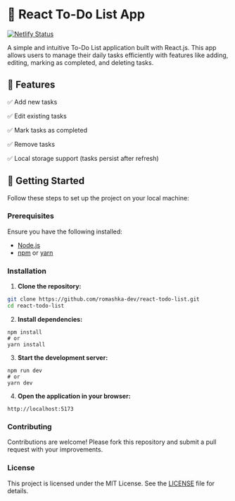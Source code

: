# 📝 React To-Do List App

[![Netlify Status](https://api.netlify.com/api/v1/badges/3871206d-60ab-4b65-aa21-a3f57625c1be/deploy-status)](https://app.netlify.com/sites/todotodo-list-react/deploys)

A simple and intuitive To-Do List application built with React.js. This app allows users to manage their daily tasks efficiently with features like adding, editing, marking as completed, and deleting tasks.

## 🚀 Features

✅ Add new tasks

✅ Edit existing tasks

✅ Mark tasks as completed

✅ Remove tasks

✅ Local storage support (tasks persist after refresh)

## 📌 Getting Started

Follow these steps to set up the project on your local machine:

### Prerequisites

Ensure you have the following installed:

- [Node.js](https://nodejs.org/)
- [npm](https://www.npmjs.com/) or [yarn](https://yarnpkg.com/)

### Installation

1. **Clone the repository:**

```bash
git clone https://github.com/romashka-dev/react-todo-list.git
cd react-todo-list
```

2. **Install dependencies:**

```
npm install
# or
yarn install
```

3. **Start the development server:**

```
npm run dev
# or
yarn dev
```

4. **Open the application in your browser:**

```
http://localhost:5173
```

### Contributing

Contributions are welcome! Please fork this repository and submit a pull request with your improvements.

### License

This project is licensed under the MIT License. See the [LICENSE](LICENSE) file for details.
